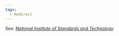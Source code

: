 ```yaml
---
tags:
  - Redirect
---
```


_See: [National Institute of Standards and Technology](national_institute_of_standards_and_technology.md)_
